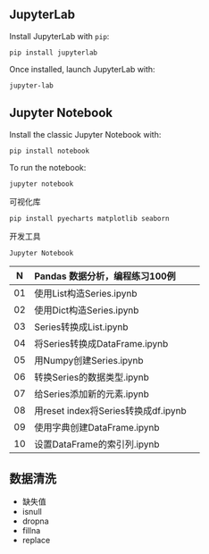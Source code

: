 ## JupyterLab

Install JupyterLab with `pip`:

```
pip install jupyterlab
```

Once installed, launch JupyterLab with:

```
jupyter-lab
```

## Jupyter Notebook

Install the classic Jupyter Notebook with:

```
pip install notebook
```

To run the notebook:

```
jupyter notebook
```



可视化库

```
pip install pyecharts matplotlib seaborn
```

开发工具

```
Jupyter Notebook
```





|  N   | Pandas 数据分析，编程练习100例      |      |
| :--: | :---------------------------------- | ---- |
|  01  | 使用List构造Series.ipynb            |      |
|  02  | 使用Dict构造Series.ipynb            |      |
|  03  | Series转换成List.ipynb              |      |
|  04  | 将Series转换成DataFrame.ipynb       |      |
|  05  | 用Numpy创建Series.ipynb             |      |
|  06  | 转换Series的数据类型.ipynb          |      |
|  07  | 给Series添加新的元素.ipynb          |      |
|  08  | 用reset index将Series转换成df.ipynb |      |
|  09  | 使用字典创建DataFrame.ipynb         |      |
|  10  | 设置DataFrame的索引列.ipynb         |      |




## 数据清洗

* 缺失值
* isnull
* dropna
* fillna
* replace





```

```

